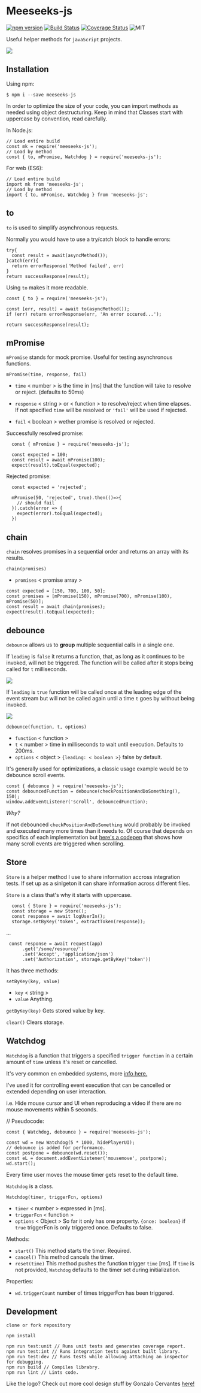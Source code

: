 # Meeseeks-js
[![npm version](https://badge.fury.io/js/meeseeks-js.svg)](https://badge.fury.io/js/meeseeks-js)
[![Build Status](https://travis-ci.com/sergioavazquez/meeseeks-js.svg?branch=master)](https://travis-ci.com/sergioavazquez/meeseeks-js)
[![Coverage Status](https://coveralls.io/repos/github/sergioavazquez/meeseeks-js/badge.svg?branch=master)](https://coveralls.io/github/sergioavazquez/meeseeks-js?branch=master)
![MIT](https://badgen.net/badge/license/MIT/blue)


Useful helper methods for `javaScript` projects.

![](meeseeks.png)

## Installation

Using npm:
```
$ npm i --save meeseeks-js
```

In order to optimize the size of your code, you can import methods as needed using object destructuring. Keep in mind that Classes start with uppercase by convention, read carefully.

In Node.js:

```
// Load entire build
const mk = require('meeseeks-js');
// Load by method
const { to, mPromise, Watchdog } = require('meeseeks-js');
```

For web (ES6):

```
// Load entire build
import mk from 'meeseeks-js';
// Load by method
import { to, mPromise, Watchdog } from 'meeseeks-js';
```

## to

`to` is used to simplify asynchronous requests.

Normally you would have to use a try/catch block to handle errors:

```
try{
  const result = await(asyncMethod());
}catch(err){
  return errorResponse('Method failed', err)
}
return successResponse(result);
```

Using `to` makes it more readable.

```
const { to } = require('meeseeks-js');

const [err, result] = await to(asyncMethod());
if (err) return errorResponse(err, 'An error occured...');

return successResponse(result);
```

## mPromise

`mPromise` stands for mock promise. Useful for testing asynchronous functions.

`mPromise(time, response, fail)`

- `time` < number > is the time in [ms] that the function will take to resolve or reject. (defaults to 50ms)

- `response` < string > or < function > to resolve/reject when time elapses. If not specified `time` will be resolved or `'fail'` will be used if rejected.

- `fail` < boolean > wether promise is resolved or rejected.


Successfully resolved promise:
```
  const { mPromise } = require('meeseeks-js');

  const expected = 100;
  const result = await mPromise(100);
  expect(result).toEqual(expected);
```

Rejected promise:
```
  const expected = 'rejected';

  mPromise(50, 'rejected', true).then(()=>{
    // should fail
  }).catch(error => {
    expect(error).toEqual(expected);
  })
```

## chain

`chain` resolves promises in a sequential order and returns an array with its results.

`chain(promises)`

- `promises` < promise array >

```
const expected = [150, 700, 100, 50];
const promises = [mPromise(150), mPromise(700), mPromise(100), mPromise(50)];
const result = await chain(promises);
expect(result).toEqual(expected);
```

## debounce

`debounce` allows us to __group__ multiple sequential calls in a single one.

If `leading` is `false` it returns a function, that, as long as it continues to be invoked, will not be triggered. The function will be called after it stops being called for `t` milliseconds.

![](https://css-tricks.com/wp-content/uploads/2016/04/debounce.png)

If `leading` is `true` function will be called once at the leading edge of the event stream but will not be called again until a time `t` goes by without being invoked.

![](https://css-tricks.com/wp-content/uploads/2016/04/debounce-leading.png)

`debounce(function, t, options)`

  - `function` < function >
  - `t` < number > time in milliseconds to wait until execution. Defaults to 200ms.
  - `options` < object > `{leading: < boolean >}` false by default.



It's generally used for optimizations, a classic usage example would be to debounce scroll events.

```
const { debounce } = require('meeseeks-js');
const debouncedFunction = debounce(checkPositionAndDoSomething(), 150);
window.addEventListener('scroll', debouncedFunction);
```
_Why?_

If not debounced `checkPositionAndDoSomething` would probably be invoked and executed many more times than it needs to. Of course that depends on specifics of each implementation but [here's a codepen](https://codepen.io/dcorb/pen/PZOZgB) that shows how many scroll events are triggered when scrolling.


## Store

`Store` is a helper method I use to share information accross integration tests. If set up as a sinlgeton it can share information across different files.

`Store` is a class that's why it starts with uppercase.

```
  const { Store } = require('meeseeks-js');
  const storage = new Store();
  const response = await logUserIn();
  storage.setByKey('token', extractToken(response));
```
...
```
 const response = await request(app)
      .get('/some/resource/')
      .set('Accept', 'application/json')
      .set('Authorization', storage.getByKey('token'))
```

It has three methods:

`setByKey(key, value)`
 - `key` < string >
 - `value` Anything.

`getByKey(key)` Gets stored value by key.

`clear()` Clears storage.

## Watchdog

`Watchdog` is a function that triggers a specified `trigger function` in a certain amount of `time` unless it's reset or cancelled.

It's very common en embedded systems, more [info here.](https://en.wikipedia.org/wiki/Watchdog_timer)

I've used it for controlling event execution that can be cancelled or extended depending on user interaction.

i.e. Hide mouse cursor and UI when reproducing a video if there are no mouse movements within 5 seconds.

// Pseudocode:
```
const { Watchdog, debounce } = require('meeseeks-js');

const wd = new Watchdog(5 * 1000, hidePlayerUI);
// debounce is added for performance.
const postpone = debounce(wd.reset());
const eL = document.addEventListener('mousemove', postpone);
wd.start();

```

Every time user moves the mouse timer gets reset to the default time.

`Watchdog` is a class.

`Watchdog(timer, triggerFcn, options)`

  - `timer` < number > expressed in [ms].
  - `triggerFcn` < function >
  - `options` < Object > So far it only has one property.
  `{once: boolean}` if `true` triggerFcn is only triggered once. Defaults to false.

Methods:

- `start()` This method starts the timer. Required.
- `cancel()` This method cancels the timer.
- `reset(time)` This method pushes the function trigger `time` [ms]. If `time` is not provided, `Watchdog` defaults to the timer set during initialization.

Properties:

- `wd.triggerCount` number of times triggerFcn has been triggered.


## Development

`clone or fork repository`
```
npm install

npm run test:unit // Runs unit tests and generates coverage report.
npm run test:int // Runs integration tests against built library.
npm run test:dev // Runs tests while allowing attaching an inspector for debugging.
npm run build // Compiles librabry.
npm run lint // Lints code.
```

Like the logo? Check out more cool design stuff by Gonzalo Cervantes [here!](https://dribbble.com/Cervantes)
